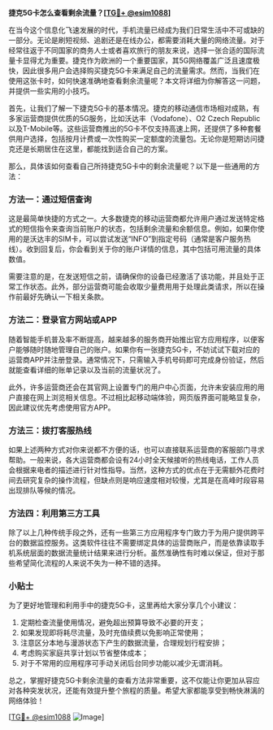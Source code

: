 **捷克5G卡怎么查看剩余流量？[[TG💪+ @esim1088](https://t.me/s/esim1088)]**

在当今这个信息化飞速发展的时代，手机流量已经成为我们日常生活中不可或缺的一部分。无论是刷短视频、追剧还是在线办公，都需要消耗大量的网络流量。对于经常往返于不同国家的商务人士或者喜欢旅行的朋友来说，选择一张合适的国际流量卡显得尤为重要。捷克作为欧洲的一个重要国家，其5G网络覆盖广泛且速度极快，因此很多用户会选择购买捷克5G卡来满足自己的流量需求。然而，当我们在使用这张卡时，如何快速准确地查看剩余流量呢？本文将详细为你解答这一问题，并提供一些实用的小技巧。

首先，让我们了解一下捷克5G卡的基本情况。捷克的移动通信市场相对成熟，有多家运营商提供优质的5G服务，比如沃达丰（Vodafone）、O2 Czech Republic以及T-Mobile等。这些运营商推出的5G卡不仅支持高速上网，还提供了多种套餐供用户选择，包括按月计费或一次性购买一定额度的流量包。无论你是短期访问捷克还是长期居住在这里，都能找到适合自己的方案。

那么，具体该如何查看自己所持捷克5G卡中的剩余流量呢？以下是一些通用的方法：

### 方法一：通过短信查询

这是最简单快捷的方式之一。大多数捷克的移动运营商都允许用户通过发送特定格式的短信指令来查询当前账户的状态，包括剩余流量和余额信息。例如，如果你使用的是沃达丰的SIM卡，可以尝试发送“INFO”到指定号码（通常是客户服务热线）。收到回复后，你会看到关于你的账户详情的信息，其中包括可用流量的具体数值。

需要注意的是，在发送短信之前，请确保你的设备已经激活了该功能，并且处于正常工作状态。此外，部分运营商可能会收取少量费用用于处理此类请求，所以在操作前最好先确认一下相关条款。

### 方法二：登录官方网站或APP

随着智能手机普及率不断提高，越来越多的服务商开始推出官方应用程序，以便客户能够随时随地管理自己的账户。如果你有一张捷克5G卡，不妨试试下载对应的运营商APP并注册登录。通常情况下，只需输入手机号码即可完成身份验证，然后就能查看详细的账单记录以及当前的流量状况了。

此外，许多运营商还会在其官网上设置专门的用户中心页面，允许未安装应用的用户直接在网上浏览相关信息。不过相比起移动端体验，网页版界面可能略显复杂，因此建议优先考虑使用官方APP。

### 方法三：拨打客服热线

如果上述两种方式对你来说都不方便的话，也可以直接联系运营商的客服部门寻求帮助。一般来说，各大运营商都会设有24小时全天候接听的热线电话，工作人员会根据来电者的描述进行针对性指导。当然，这种方式的优点在于无需额外花费时间去研究复杂的操作流程，但缺点则是响应速度相对较慢，尤其是在高峰时段容易出现排队等候的情况。

### 方法四：利用第三方工具

除了以上几种传统手段之外，还有一些第三方应用程序专门致力于为用户提供跨平台的数据监控服务。这类软件往往不需要绑定具体的运营商账户，而是依靠读取手机系统层面的数据流量统计结果来进行分析。虽然准确性有时难以保证，但对于那些希望简化流程的人来说不失为一种不错的选择。

### 小贴士

为了更好地管理和利用手中的捷克5G卡，这里再给大家分享几个小建议：

1. 定期检查流量使用情况，避免超出预算导致不必要的开支；
2. 如果发现即将耗尽流量，及时充值续费以免影响正常使用；
3. 注意区分本地与漫游状态下产生的数据流量，合理规划行程安排；
4. 考虑购买家庭共享计划以节省整体成本；
5. 对于不常用的应用程序可手动关闭后台同步功能以减少无谓消耗。

总之，掌握好捷克5G卡剩余流量的查看方法非常重要，这不仅能让你更加从容应对各种突发状况，还能有效提升整个旅程的质量。希望大家都能享受到畅快淋漓的网络体验！

[[TG💪+ @esim1088](https://t.me/s/esim1088) ![Image](https://i.postimg.cc/4NQfJmqS/Snipaste-2025-05-13-00-14-12.png)]